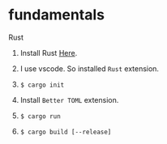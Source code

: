 # fundamentals
Rust

1. Install Rust [Here](https://www.rust-lang.org/tools/install).

2. I use vscode. So installed `Rust` extension.

3. `$ cargo init`

4. Install `Better TOML` extension.

5. `$ cargo run`

6. `$ cargo build [--release]`